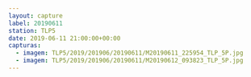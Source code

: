```yaml
---
layout: capture
label: 20190611
station: TLP5
date: 2019-06-11 21:00:00+00:00
capturas:
  - imagem: TLP5/2019/201906/20190611/M20190611_225954_TLP_5P.jpg
  - imagem: TLP5/2019/201906/20190611/M20190612_093823_TLP_5P.jpg
---
```

